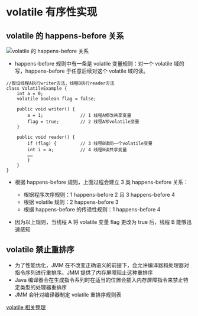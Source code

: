 # volatile 有序性实现
## volatile 的 happens-before 关系
![volatile 的 happens-before 关系](https://upload-images.jianshu.io/upload_images/5714666-04e61c5e5c4e91c3.png?imageMogr2/auto-orient/strip|imageView2/2/w/587/format/web)

+ happens-before 规则中有一条是 volatile 变量规则：对一个 volatile 域的写，happens-before 于任意后续对这个 volatile 域的读。
```
//假设线程A执行writer方法，线程B执行reader方法
class VolatileExample {
    int a = 0;
    volatile boolean flag = false;
    
    public void writer() {
        a = 1;              // 1 线程A修改共享变量
        flag = true;        // 2 线程A写volatile变量
    } 
    
    public void reader() {
        if (flag) {         // 3 线程B读同一个volatile变量
        int i = a;          // 4 线程B读共享变量
        ……
        }
    }
}
```
+ 根据 happens-before 规则，上面过程会建立 3 类 happens-before 关系：
    + 根据程序次序规则：1 happens-before 2 且 3 happens-before 4
    + 根据 volatile 规则：2 happens-before 3
    + 根据 happens-before 的传递性规则：1 happens-before 4
    
+ 因为以上规则，当线程 A 将 volatile 变量 flag 更改为 true 后，线程 B 能够迅速感知

## volatile 禁止重排序
+ 为了性能优化，JMM 在不改变正确语义的前提下，会允许编译器和处理器对指令序列进行重排序。JMM 提供了内存屏障阻止这种重排序
+ Java 编译器会在生成指令系列时在适当的位置会插入内存屏障指令来禁止特定类型的处理器重排序
+ JMM 会针对编译器制定 volatile 重排序规则表


[volatile 相关整理](https://www.jianshu.com/p/ccfe24b63d87)
